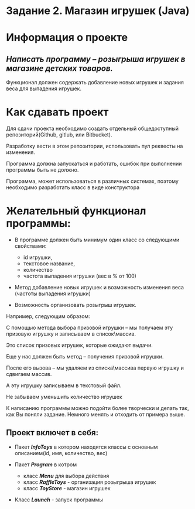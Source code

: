 # **Задание 2. Магазин игрушек (Java)**
 
# Информация о проекте 
## *Написать программу – розыгрыша игрушек в магазине детских товаров.*
 
Функционал
должен содержать добавление новых игрушек и задания веса для выпадения
игрушек.

# Как сдавать проект

Для сдачи проекта необходимо создать отдельный общедоступный
репозиторий(Github, gitlub, или Bitbucket). 

Разработку вести в этом
репозитории, использовать пул реквесты на изменения. 

Программа должна
запускаться и работать, ошибок при выполнении программы быть не должно.

Программа, может использоваться в различных системах, поэтому необходимо
разработать класс в виде конструктора

# Желательный функционал программы:
* В программе должен быть минимум один класс со следующими свойствами:
    * id игрушки,
    * текстовое название,
    * количество
    * частота выпадения игрушки (вес в % от 100)
 
* Метод добавление новых игрушек и возможность изменения веса (частоты выпадения игрушки)
* Возможность организовать розыгрыш игрушек.

Например, следующим образом:

С помощью метода выбора призовой игрушки – мы получаем эту призовую игрушку и записываем в список\массив.

Это список призовых игрушек, которые ожидают выдачи.

Еще у нас должен быть метод – получения призовой игрушки.

После его вызова – мы удаляем из списка\массива первую игрушку и сдвигаем массив. 

А эту игрушку записываем в текстовый файл.

Не забываем уменьшить количество игрушек

К написанию программы можно подойти более творчески и делать так, как Вы поняли задание. Немного менять и отходить от примера выше.

## Проект включет в себя:
*  Пакет __*InfoToys*__ в котором находятся классы с основным описанием(id, имя, количество, вес)

* Пакет __*Program*__ в котром 
    * класс __*Menu*__ для выбора действия
    * класс __*RaffleToys*__ - организация розыгрыша игрушек
    * класс __*ToyStore*__ - магазин игрушек

* Класс __*Launch*__ - запуск программы